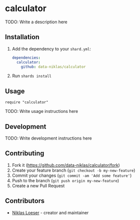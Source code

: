 # calculator

TODO: Write a description here

## Installation

1. Add the dependency to your `shard.yml`:

   ```yaml
   dependencies:
     calculator:
       github: data-niklas/calculator
   ```

2. Run `shards install`

## Usage

```crystal
require "calculator"
```

TODO: Write usage instructions here

## Development

TODO: Write development instructions here

## Contributing

1. Fork it (<https://github.com/data-niklas/calculator/fork>)
2. Create your feature branch (`git checkout -b my-new-feature`)
3. Commit your changes (`git commit -am 'Add some feature'`)
4. Push to the branch (`git push origin my-new-feature`)
5. Create a new Pull Request

## Contributors

- [Niklas Loeser](https://github.com/data-niklas) - creator and maintainer
